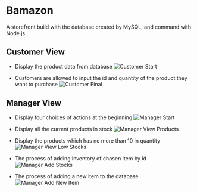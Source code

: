 # Bamazon
A storefront build with the database created by MySQL, and command with Node.js.

## Customer View

* Display the product data from database 
![Customer Start](https://github.com/wxl387/Bamazon/blob/master/img/customerInit.PNG)

* Customers are allowed to input the id and quantity of the product they want to purchase
![Customer Final](https://github.com/wxl387/Bamazon/blob/master/img/customerFinal.png)

## Manager View

* Display four choices of actions at the beginning
![Manager Start](https://github.com/wxl387/Bamazon/blob/master/img/managerInit.png)

* Display all the current products in stock
![Manager View Products](https://github.com/wxl387/Bamazon/blob/master/img/managerViewProducts.png)

* Display the products which has no more than 10 in quantity
![Manager View Low Stocks](https://github.com/wxl387/Bamazon/blob/master/img/managerViewLowInventory.png)

* The process of adding inventory of chosen item by id
![Manager Add Stocks](https://github.com/wxl387/Bamazon/blob/master/img/managerAddInventory.png)

* The process of adding a new item to the database
![Manager Add New Item](https://github.com/wxl387/Bamazon/blob/master/img/managerAddNewItem.png)
